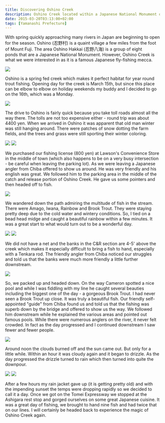 ```yaml
---
title: Discovering Oshino Creek
description: Oshino Creek located within a Japanese National Monument offers superb fishing.
date: 2015-03-20T03:13:00+02:00
tags: [Yamanashi Prefecture]
---
```

<div class="text-lg m-2">
<p class="mb-2">With spring quickly approaching many rivers in Japan are beginning to open for the season. Oshino (忍野村) is a quaint village a few miles from the foot of Mount Fuji. The area Oshino Hakkai (忍野八海) is a group of eight ponds that are a Japanese National Monument. However, Oshino Creek is what we were interested in as it is a famous Japanese fly-fishing mecca.</p>

<img class="w-8/12 rounded-lg shadow-lg mx-auto" src="https://fallfish-tenkara-images.s3-us-west-1.amazonaws.com/FfT+-+Oshino+Creek/S/Catch-Release_Japan_Tokyo_Tenkara_Oshino-Creek.JPG" />

<p class="mt-2 mb-2">Oshino is a spring fed creek which makes it perfect habitat for year round trout fishing. Opening day for the creek is March 15th, but since this place can be elbow to elbow on holiday weekends my buddy and I decided to go on the 16th, which was a Monday.</p>

<img class="w-8/12 rounded-lg shadow-lg mx-auto" src="https://fallfish-tenkara-images.s3-us-west-1.amazonaws.com/FfT+-+Oshino+Creek/S/Deep-Pool_Japan_Oshino-Creek_Tenkara.JPG" />

<p class="mt-2 mb-2">The drive to Oshino is fairly quick because you take toll roads almost all the way there. The tolls are not too expensive either - round trip was about 4400 yen. When we arrived in Oshino it was apparent that old man winter was still hanging around. There were patches of snow dotting the farm fields, and the trees and grass were still sporting their winter coloring.</p>

<img class="w-8/12 rounded-lg shadow-lg mx-auto" src="https://fallfish-tenkara-images.s3-us-west-1.amazonaws.com/FfT+-+Oshino+Creek/S/Mount-Fuji_Japan_Flyfishing_Tenkara_Oshino-Creek.JPG" />

<img class="w-8/12 rounded-lg shadow-lg mx-auto" src="https://fallfish-tenkara-images.s3-us-west-1.amazonaws.com/FfT+-+Oshino+Creek/S/Mount-Fuji_Oshino-Creek_Tenkara.JPG" />

<p class="mt-2 mb-2">We purchased our fishing license (800 yen) at Lawson's Convenience Store in the middle of town (which also happens to be on a very busy intersection - be careful when leaving the parking lot). As we were leaving a Japanese angler from Chiba offered to show us around. He was very friendly and his english was great. We followed him to the parking area in the middle of the catch and release portion of Oshino Creek. He gave us some pointers and then headed off to fish.</p> 

<img class="w-8/12 rounded-lg shadow-lg mx-auto" src="https://fallfish-tenkara-images.s3-us-west-1.amazonaws.com/FfT+-+Oshino+Creek/S/Natural-Pool_Oshino-Creek.JPG" />

<p class="mt-2 mb-2">We wandered down the path admiring the multitude of fish in the stream. There were Amago, Iwana, Rainbow and Brook Trout. They were staying pretty deep due to the cold water and wintery conditions. So, I tied on a bead head midge and caught a beautiful rainbow within a few minutes. It was a great start to what would turn out to be a wonderful day.</p>

<img class="w-8/12 rounded-lg shadow-lg mx-auto" src="https://fallfish-tenkara-images.s3-us-west-1.amazonaws.com/FfT+-+Oshino+Creek/S/Oshino_Creek_Japan_Tenkara.JPG" />

<img class="w-8/12 rounded-lg shadow-lg mx-auto" src="https://fallfish-tenkara-images.s3-us-west-1.amazonaws.com/FfT+-+Oshino+Creek/S/Placid-Pool_Japan_Oshino-Creek.JPG" />

<p class="mt-2 mb-2">We did not have a net and the banks in the C&amp;R section are 4-5' above the creek which makes it especially difficult to bring a fish to hand, especially with a Tenkara rod. The friendly angler from Chiba noticed our struggles and told us that the banks were much more friendly a little further downstream.</p>

<img class="w-8/12 rounded-lg shadow-lg mx-auto" src="https://fallfish-tenkara-images.s3-us-west-1.amazonaws.com/FfT+-+Oshino+Creek/S/Rainbow-Trout_Oshino-Creek_Mount-Fuji.JPG" />

<p class="mt-2 mb-2">So, we packed up and headed down. On the way Cameron spotted a nice pool and while I was fiddling with my line he caught several beauties including the biggest one of the day - a gorgeous Brook Trout. I had never seen a Brook Trout up close. It was truly a beautiful fish. Our friendly self-appointed "guide" from Chiba found us and told us that the fishing was superb down by the bridge and offered to show us the way. We followed him downstream while he explained the various areas and pointed out famous pools. While there were numerous anglers on the river, it never felt crowded. In fact as the day progressed and I continued downstream I saw fewer and fewer people.</p>

<img class="w-8/12 rounded-lg shadow-lg mx-auto" src="https://fallfish-tenkara-images.s3-us-west-1.amazonaws.com/FfT+-+Oshino+Creek/C/Rainbow-Trout_Oshino-Creek_Tenkara.jpg" />

<p class="mt-2 mb-2">Around noon the clouds burned off and the sun came out. But only for a little while. Within an hour it was cloudy again and it began to drizzle. As the day progressed the drizzle turned to rain which then turned into quite the downpour.</p>

<img class="w-8/12 rounded-lg shadow-lg mx-auto" src="https://fallfish-tenkara-images.s3-us-west-1.amazonaws.com/FfT+-+Oshino+Creek/C/Rainbow-Trout_Tenkara_Oshino-Creek.JPG" />

<img class="w-8/12 rounded-lg shadow-lg mx-auto" src="https://fallfish-tenkara-images.s3-us-west-1.amazonaws.com/FfT+-+Oshino+Creek/C/Rainbow-Trout_Tenkara_Oshino-Creek_Japan.JPG" />

<p class="mt-2">After a few hours my rain jacket gave up (it is getting pretty old) and with the impending sunset the temps were dropping rapidly so we decided to call it a day. Once we got on the Tomei Expressway we stopped at the Ashigara rest stop and gorged ourselves on some great Japanese cuisine. It was a great day of fishing, we brought to hand nine fish and had twice that on our lines. I will certainly be headed back to experience the magic of Oshino Creek again.</p>